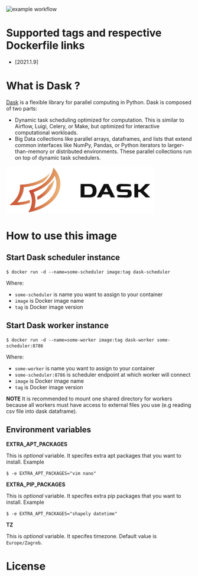 ![example workflow](https://github.com/dalmatialab/dask/actions/workflows/main.yml/badge.svg) 

# Supported tags and respective Dockerfile links

 - [2021.1.9]

# What is Dask ? 

[Dask]() is a flexible library for parallel computing in Python. Dask is composed of two parts:
 - Dynamic task scheduling optimized for computation. This is similar to Airflow, Luigi, Celery, or Make, but optimized for interactive computational workloads.
 - Big Data collections like parallel arrays, dataframes, and lists that extend common interfaces like NumPy, Pandas, or Python iterators to larger-than-memory or distributed environments. These parallel collections run on top of dynamic task schedulers.

<img src="./logo.png" width="400" height="130">

# How to use this image

## Start Dask scheduler instance

    $ docker run -d --name=some-scheduler image:tag dask-scheduler

Where:

 - `some-scheduler` is name you want to assign to your container
 - `image` is Docker image name
 - `tag` is Docker image version

## Start Dask worker instance

    $ docker run -d --name=some-worker image:tag dask-worker some-scheduler:8786

Where:

 - `some-worker` is name you want to assign to your container
 - `some-scheduler:8786` is scheduler endpoint at which worker will connect
 - `image` is Docker image name
 - `tag` is Docker image version

**NOTE** It is recommended to mount one shared directory for workers because all workers must have access to external files you use (e.g reading csv file into dask dataframe).

## Environment variables

**EXTRA_APT_PACKAGES**

This is *optional* variable. It specifes extra apt packages that you want to install. Example

    $ -e EXTRA_APT_PACKAGES="vim nano"

**EXTRA_PIP_PACKAGES**

This is *optional* variable. It specifes extra pip packages that you want to install. Example

    $ -e EXTRA_APT_PACKAGES="shapely datetime"

**TZ**

This is *optional* variable. It specifes timezone. Default value is `Europe/Zagreb`.

# License

